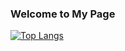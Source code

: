 ### Welcome to My Page
[![Top Langs](https://github-readme-stats.vercel.app/api/top-langs/?username=fksmnok&size_weight=0.5&count_weight=0.5)](https://github.com/anuraghazra/github-readme-stats)
<!--
**fksmnok/fksmnok** is a ✨ _special_ ✨ repository because its `README.md` (this file) appears on your GitHub profile.

Here are some ideas to get you started:

- 🔭 I’m currently working on ...
- 🌱 I’m currently learning ...
- 👯 I’m looking to collaborate on ...
- 🤔 I’m looking for help with ...
- 💬 Ask me about ...
- 📫 How to reach me: ...
- 😄 Pronouns: ...
- ⚡ Fun fact: ...
-->
